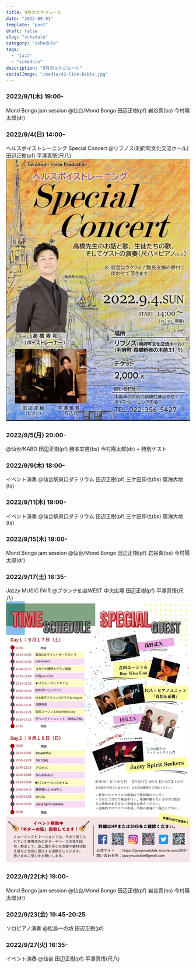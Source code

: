 ```yaml
---
title: 9月のスケジュール
date: "2022-09-01"
template: "post"
draft: false
slug: "schedule"
category: "schedule"
tags:
  - "jazz"
  - "schedule"
description: "9月のスケジュール"
socialImage: "/media/42-line-bible.jpg"
---
```


### 2022/9/1(木) 19:00-
Mond Bongo jam session
@仙台/Mond Bongo
田辺正樹(pf) 岩谷真(bs) 今村陽太郎(dr)

### 2022/9/4(日) 14:00-
ヘルスボイストレーニング Special Concert
@リフノス(利府町文化交流ホール)
田辺正樹(pf) 平澤真悟(尺八)
![20220904](../img/20220904.JPG)

### 2022/9/5(月) 20:00-
@仙台/KABO
田辺正樹(pf) 勝本宜男(bs) 今村陽太郎(dr) + 特別ゲスト

### 2022/9/9(木) 18:00-
イベント演奏
@仙台駅東口ダテリウム 
田辺正樹(pf) 三ケ田伸也(bs) 廣海大地(ts)

### 2022/9/11(木) 19:00-
イベント演奏
@仙台駅東口ダテリウム 
田辺正樹(pf) 三ケ田伸也(bs) 廣海大地(ts) 

### 2022/9/15(木) 19:00-
Mond Bongo jam session
@仙台/Mond Bongo
田辺正樹(pf) 岩谷真(bs) 今村陽太郎(dr)

### 2022/9/17(土) 16:35-
Jazzy MUSIC FAIR
@ブランチ仙台WEST 中央広場
田辺正樹(pf) 平澤真悟(尺八)
![20220917](../img/20220917.JPG)

### 2022/9/22(木) 19:00-
Mond Bongo jam session
@仙台/Mond Bongo
田辺正樹(pf) 岩谷真(bs) 今村陽太郎(dr)

### 2022/9/23(金) 19:45-20:25
ソロピアノ演奏
@松島一の坊
田辺正樹(pf)

### 2022/9/27(火) 16:35-
イベント演奏
@仙台
田辺正樹(pf) 平澤真悟(尺八)